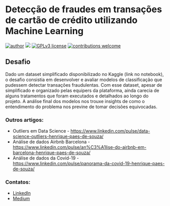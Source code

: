 # Detecção de fraudes em transações de cartão de crédito utilizando Machine Learning

[![author](https://img.shields.io/badge/author-henriquepaes-red.svg)](https://www.linkedin.com/in/) [![](https://img.shields.io/badge/python-3.7+-blue.svg)](https://www.python.org/downloads/release/python-365/) [![GPLv3 license](https://img.shields.io/badge/License-GPLv3-blue.svg)](http://perso.crans.org/besson/LICENSE.html) [![contributions welcome](https://img.shields.io/badge/contributions-welcome-brightgreen.svg?style=flat)](https://github.com/henriquepaes1)

## Desafio
Dado um dataset simplificado disponibilizado no Kaggle (link no notebook), o desafio consistia em desenvolver e avaliar modelos de classificação que pudessem detectar transações fraudulentas. Com esse dataset, apesar de simplificado e organizado pelas equipers da plataforma, ainda carecia de alguns tratamentos que foram executados e detalhados ao longo do projeto. A análise final dos modelos nos trouxe insights de como o entendimento do problema nos previne de tomar decisões equivocadas.

### **Outros artigos:**
* Outliers em Data Science - https://www.linkedin.com/pulse/data-science-outliers-henrique-paes-de-souza/
* Análise de dados Airbnb Barcelona - https://www.linkedin.com/pulse/an%C3%A1lise-do-airbnb-em-barcelona-henrique-paes-de-souza/
*  Análise de dados da Covid-19 - https://www.linkedin.com/pulse/panorama-da-covid-19-henrique-paes-de-souza/

### **Contatos:**
* [LinkedIn](www.linkedin.com/in/henriquepaes1)
* [Medium](https://medium.com/@hpaesdesouza)
